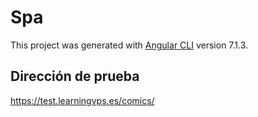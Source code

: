 # Spa

This project was generated with [Angular CLI](https://github.com/angular/angular-cli) version 7.1.3.

## Dirección de prueba

https://test.learningvps.es/comics/
